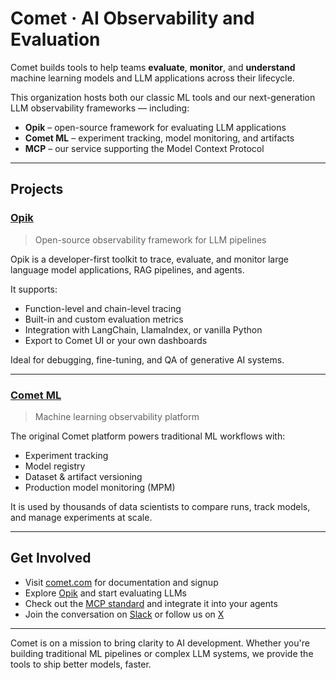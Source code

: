 # Comet · AI Observability and Evaluation

Comet builds tools to help teams **evaluate**, **monitor**, and **understand** machine learning models and LLM applications across their lifecycle.

This organization hosts both our classic ML tools and our next-generation LLM observability frameworks — including:

- **Opik** – open-source framework for evaluating LLM applications
- **Comet ML** – experiment tracking, model monitoring, and artifacts
- **MCP** – our service supporting the Model Context Protocol

---

## Projects

### [Opik](https://github.com/comet-ml/opik)
> Open-source observability framework for LLM pipelines

Opik is a developer-first toolkit to trace, evaluate, and monitor large language model applications, RAG pipelines, and agents.

It supports:
- Function-level and chain-level tracing
- Built-in and custom evaluation metrics
- Integration with LangChain, LlamaIndex, or vanilla Python
- Export to Comet UI or your own dashboards

Ideal for debugging, fine-tuning, and QA of generative AI systems.

---

### [Comet ML](https://www.comet.com)
> Machine learning observability platform

The original Comet platform powers traditional ML workflows with:
- Experiment tracking
- Model registry
- Dataset & artifact versioning
- Production model monitoring (MPM)

It is used by thousands of data scientists to compare runs, track models, and manage experiments at scale.

---

## Get Involved

- Visit [comet.com](https://www.comet.com) for documentation and signup
- Explore [Opik](https://github.com/comet-ml/opik) and start evaluating LLMs
- Check out the [MCP standard](https://modelcontextprotocol.io) and integrate it into your agents
- Join the conversation on [Slack](https://www.comet.com/slack) or follow us on [X](https://twitter.com/cometml)

---

Comet is on a mission to bring clarity to AI development. Whether you're building traditional ML pipelines or complex LLM systems, we provide the tools to ship better models, faster.
